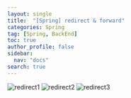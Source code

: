 ```yaml
---
layout: single
title:  "[Spring] redirect & forward"
categories: Spring
tag: [Spring, BackEnd]
toc: true
author_profile: false
sidebar:
  nav: "docs"
search: true
---
```

![redirect1](https://user-images.githubusercontent.com/102133961/218254717-9cf7ffd8-7a7a-4c22-b734-aa0c206afc7c.jpeg)
![redirect2](https://user-images.githubusercontent.com/102133961/218254718-ca347936-6f33-4ab7-8ba4-babeec8e1bd8.jpeg)
![redirect3](https://user-images.githubusercontent.com/102133961/218254722-fdcbdea6-5f0d-4db1-9b0c-f5b604ee8499.jpeg)
